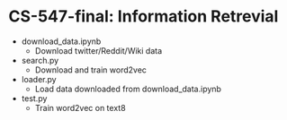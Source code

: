 # CS-547-final: Information Retrevial

* download_data.ipynb
  * Download twitter/Reddit/Wiki data
* search.py
  * Download and train word2vec
* loader.py
  * Load data downloaded from download_data.ipynb
* test.py
  * Train word2vec on text8
